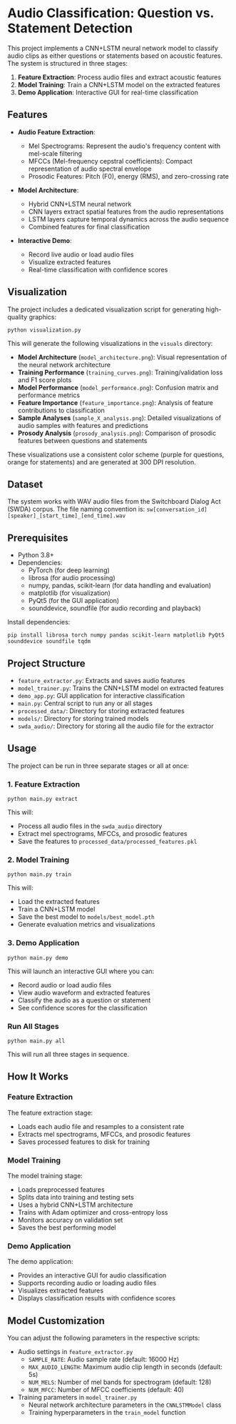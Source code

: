 # Audio Classification: Question vs. Statement Detection

This project implements a CNN+LSTM neural network model to classify audio clips as either questions or statements based on acoustic features. The system is structured in three stages:

1. **Feature Extraction**: Process audio files and extract acoustic features
2. **Model Training**: Train a CNN+LSTM model on the extracted features
3. **Demo Application**: Interactive GUI for real-time classification

## Features

- **Audio Feature Extraction**:
  - Mel Spectrograms: Represent the audio's frequency content with mel-scale filtering
  - MFCCs (Mel-frequency cepstral coefficients): Compact representation of audio spectral envelope
  - Prosodic Features: Pitch (F0), energy (RMS), and zero-crossing rate

- **Model Architecture**:
  - Hybrid CNN+LSTM neural network
  - CNN layers extract spatial features from the audio representations
  - LSTM layers capture temporal dynamics across the audio sequence
  - Combined features for final classification

- **Interactive Demo**:
  - Record live audio or load audio files
  - Visualize extracted features
  - Real-time classification with confidence scores

## Visualization 

The project includes a dedicated visualization script for generating high-quality graphics:

```
python visualization.py
```

This will generate the following visualizations in the `visuals` directory:

- **Model Architecture** (`model_architecture.png`): Visual representation of the neural network architecture
- **Training Performance** (`training_curves.png`): Training/validation loss and F1 score plots
- **Model Performance** (`model_performance.png`): Confusion matrix and performance metrics
- **Feature Importance** (`feature_importance.png`): Analysis of feature contributions to classification
- **Sample Analyses** (`sample_X_analysis.png`): Detailed visualizations of audio samples with features and predictions
- **Prosody Analysis** (`prosody_analysis.png`): Comparison of prosodic features between questions and statements

These visualizations use a consistent color scheme (purple for questions, orange for statements) and are generated at 300 DPI resolution.

## Dataset

The system works with WAV audio files from the Switchboard Dialog Act (SWDA) corpus. The file naming convention is:
`sw[conversation_id][speaker]_[start_time]_[end_time].wav`

## Prerequisites

- Python 3.8+
- Dependencies:
  - PyTorch (for deep learning)
  - librosa (for audio processing)
  - numpy, pandas, scikit-learn (for data handling and evaluation)
  - matplotlib (for visualization)
  - PyQt5 (for the GUI application)
  - sounddevice, soundfile (for audio recording and playback)

Install dependencies:
```
pip install librosa torch numpy pandas scikit-learn matplotlib PyQt5 sounddevice soundfile tqdm
```

## Project Structure

- `feature_extractor.py`: Extracts and saves audio features
- `model_trainer.py`: Trains the CNN+LSTM model on extracted features
- `demo_app.py`: GUI application for interactive classification
- `main.py`: Central script to run any or all stages
- `processed_data/`: Directory for storing extracted features
- `models/`: Directory for storing trained models
- `swda_audio/`: Directory for storing all the audio file for the extractor

## Usage

The project can be run in three separate stages or all at once:

### 1. Feature Extraction

```
python main.py extract
```

This will:
- Process all audio files in the `swda_audio` directory
- Extract mel spectrograms, MFCCs, and prosodic features
- Save the features to `processed_data/processed_features.pkl`

### 2. Model Training

```
python main.py train
```

This will:
- Load the extracted features
- Train a CNN+LSTM model
- Save the best model to `models/best_model.pth`
- Generate evaluation metrics and visualizations

### 3. Demo Application

```
python main.py demo
```

This will launch an interactive GUI where you can:
- Record audio or load audio files
- View audio waveform and extracted features
- Classify the audio as a question or statement
- See confidence scores for the classification

### Run All Stages

```
python main.py all
```

This will run all three stages in sequence.

## How It Works

### Feature Extraction

The feature extraction stage:
- Loads each audio file and resamples to a consistent rate
- Extracts mel spectrograms, MFCCs, and prosodic features
- Saves processed features to disk for training

### Model Training

The model training stage:
- Loads preprocessed features
- Splits data into training and testing sets
- Uses a hybrid CNN+LSTM architecture
- Trains with Adam optimizer and cross-entropy loss
- Monitors accuracy on validation set
- Saves the best performing model

### Demo Application

The demo application:
- Provides an interactive GUI for audio classification
- Supports recording audio or loading audio files
- Visualizes extracted features
- Displays classification results with confidence scores

## Model Customization

You can adjust the following parameters in the respective scripts:
- Audio settings in `feature_extractor.py`
  - `SAMPLE_RATE`: Audio sample rate (default: 16000 Hz)
  - `MAX_AUDIO_LENGTH`: Maximum audio clip length in seconds (default: 5s)
  - `NUM_MELS`: Number of mel bands for spectrogram (default: 128)
  - `NUM_MFCC`: Number of MFCC coefficients (default: 40)
- Training parameters in `model_trainer.py`
  - Neural network architecture parameters in the `CNNLSTMModel` class
  - Training hyperparameters in the `train_model` function 